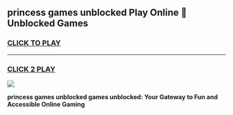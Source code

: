 
## princess games unblocked Play Online 👋 Unblocked Games
<h3>
<a href="https://premium.freeplayer.one?title=princess_games_unblocked&ref=19F">CLICK TO PLAY</a></h3>
<hr>

<h3>
<a href="https://premium.freeplayer.one?title=princess_games_unblocked&ref=19F">CLICK 2 PLAY</a>
  
</h3>

<a href="https://premium.freeplayer.one?title=princess_games_unblocked&ref=19F"><img src="https://clearcache.store/games.png"></a>


**princess games unblocked games unblocked: Your Gateway to Fun and Accessible Online Gaming**
